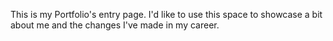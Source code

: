 This is my Portfolio's entry page. 
I'd like to use this space to showcase a bit about me and the changes I've made in my career.